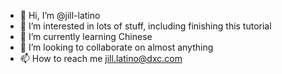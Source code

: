 - 👋 Hi, I’m @jill-latino
- 👀 I’m interested in lots of stuff, including finishing this tutorial
- 🌱 I’m currently learning Chinese
- 💞️ I’m looking to collaborate on almost anything
- 📫 How to reach me jill.latino@dxc.com

<!---
jill-latino/jill-latino is a ✨ special ✨ repository because its `README.md` (this file) appears on your GitHub profile.
You can click the Preview link to take a look at your changes.
--->
